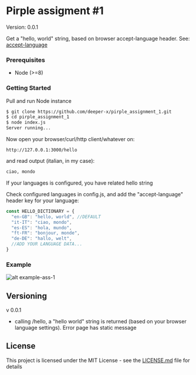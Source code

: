 # Pirple assigment #1

Version: 0.0.1

Get a "hello, world" string, based on browser accept-language header.
See: [accept-language](https://developer.mozilla.org/en-US/docs/Web/HTTP/Headers/Accept-Language)


### Prerequisites

* Node (>=8)

### Getting Started

Pull and run Node instance
```bash
$ git clone https://github.com/deeper-x/pirple_assignment_1.git
$ cd pirple_assignment_1
$ node index.js
Server running...

```

Now open your browser/curl/http client/whatever on:
```
http://127.0.0.1:3000/hello
```

and read output (italian, in my case):
```bash
ciao, mondo
```
If your languages is configured, you have related hello string

Check configured languages in config.js, and add the "accept-language" header key for your language:
```javascript
const HELLO_DICTIONARY = {
  "en-GB": "hello, world", //DEFAULT
  "it-IT": "ciao, mondo",
  "es-ES": "hola, mundo",
  "ft-FR": "bonjour, monde",
  "de-DE": "hallo, welt",
  //ADD YOUR LANGUAGE DATA...
}
```


### Example
![alt example-ass-1](https://image.ibb.co/nGjkt0/pirple-ass-1.png)


## Versioning

v 0.0.1
* calling /hello, a "hello world" string is returned (based on your browser language settings). Error page has static message


## License

This project is licensed under the MIT License - see the [LICENSE.md](LICENSE.md) file for details
